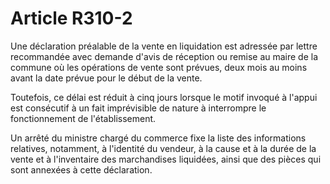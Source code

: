 # Article R310-2

<p>Une déclaration préalable de la vente en liquidation est adressée par lettre recommandée avec demande d'avis de réception ou remise au maire de la commune où les opérations de vente sont prévues, deux mois au moins avant la date prévue pour le début de la vente.</p><p>Toutefois, ce délai est réduit à cinq jours lorsque le motif invoqué à l'appui est consécutif à un fait imprévisible de nature à interrompre le fonctionnement de l'établissement.</p><p>Un arrêté du ministre chargé du commerce fixe la liste des informations relatives, notamment, à l'identité du vendeur, à la cause et à la durée de la vente et à l'inventaire des marchandises liquidées, ainsi que des pièces qui sont annexées à cette déclaration.</p>